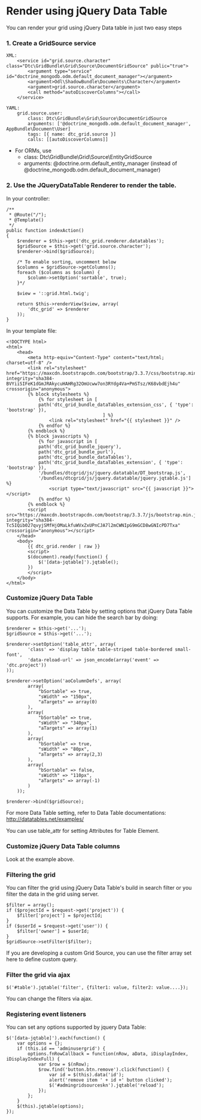 Render using jQuery Data Table
==============================

You can render your grid using jQuery Data table in just two easy steps

### 1. Create a GridSource service

    XML:
        <service id="grid.source.character" class="Dtc\GridBundle\Grid\Source\DocumentGridSource" public="true">
            <argument type="service" id="doctrine_mongodb.odm.default_document_manager"></argument>
            <argument>Odl\ShadowBundle\Documents\Character</argument>
            <argument>grid.source.character</argument>
            <call method="autoDiscoverColumns"></call>
        </service>
    
    YAML:
        grid.source.user:
            class: Dtc\GridBundle\Grid\Source\DocumentGridSource
            arguments: ['@doctrine_mongodb.odm.default_document_manager', AppBundle\Document\User]
            tags: [{ name: dtc_grid.source }]
            calls: [[autoDiscoverColumns]]

 * For ORMs, use
    * class: Dtc\GridBundle\Grid\Source\EntityGridSource
    * arguments: @doctrine.orm.default_entity_manager (instead of @doctrine_mongodb.odm.default_document_manager)

### 2. Use the JQueryDataTable Renderer to render the table.

In your controller:

    /**
     * @Route("/");
     * @Template()
     */
    public function indexAction()
    {
        $renderer = $this->get('dtc_grid.renderer.datatables');
        $gridSource = $this->get('grid.source.character');
        $renderer->bind($gridSource);

        /* To enable sorting, uncomment below
        $columns = $gridSource->getColumns();
        foreach ($columns as $column) {
            $column->setOption('sortable', true);
        }*/

        $view = '::grid.html.twig';

        return $this->renderView($view, array(
            'dtc_grid' => $renderer
        ));
    }


In your template file:

    <!DOCTYPE html>
    <html>
        <head>
            <meta http-equiv="Content-Type" content="text/html; charset=utf-8" />
			<link rel="stylesheet" href="https://maxcdn.bootstrapcdn.com/bootstrap/3.3.7/css/bootstrap.min.css" integrity="sha384-BVYiiSIFeK1dGmJRAkycuHAHRg32OmUcww7on3RYdg4Va+PmSTsz/K68vbdEjh4u" crossorigin="anonymous">
			{% block stylesheets %}
				{% for stylesheet in [
				path('dtc_grid_bundle_dataTables_extension_css', { 'type': 'bootstrap' }),
										] %}
					<link rel="stylesheet" href="{{ stylesheet }}" />
				{% endfor %}
			{% endblock %}
			{% block javascripts %}
				{% for javascript in [
				path('dtc_grid_bundle_jquery'),
				path('dtc_grid_bundle_purl'),
				path('dtc_grid_bundle_dataTables'),
				path('dtc_grid_bundle_dataTables_extension', { 'type': 'bootstrap' }),
				'/bundles/dtcgrid/js/jquery.datatable/DT_bootstrap.js',
				'/bundles/dtcgrid/js/jquery.datatable/jquery.jqtable.js'] %}
					<script type="text/javascript" src="{{ javascript }}"></script>
				{% endfor %}
			{% endblock %}
			<script src="https://maxcdn.bootstrapcdn.com/bootstrap/3.3.7/js/bootstrap.min.js" integrity="sha384-Tc5IQib027qvyjSMfHjOMaLkfuWVxZxUPnCJA7l2mCWNIpG9mGCD8wGNIcPD7Txa" crossorigin="anonymous"></script>
        </head>
        <body>
            {{ dtc_grid.render | raw }}
            <script>
            $(document).ready(function() {
                $('[data-jqtable]').jqtable();
            })
            </script>
        </body>
    </html>

### Customize jQuery Data Table

You can customize the Data Table by setting options that jQuery Data Table
supports. For example, you can hide the search bar by doing:

    $renderer = $this->get('...');
    $gridSource = $this->get('...');

    $renderer->setOption('table_attr', array(
            'class' => 'display table table-striped table-bordered small-font',
            'data-reload-url' => json_encode(array('event' => 'dtc.project'))
    ));

    $renderer->setOption('aoColumnDefs', array(
            array(
                "bSortable" => true,
                "sWidth" => "150px",
                "aTargets" => array(0)
            ),
            array(
                "bSortable" => true,
                "sWidth" => "340px",
                "aTargets" => array(1)
            ),
            array(
                "bSortable" => true,
                "sWidth" => "80px",
                "aTargets" => array(2,3)
            ),
            array(
                "bSortable" => false,
                "sWidth" => "110px",
                "aTargets" => array(-1)
            )
        ));

    $renderer->bind($gridSource);

For more Data Table setting, refer to Data Table documentations:
http://datatables.net/examples/

You can use table_attr for setting Attributes for Table Element.

### Customize jQuery Data Table columns

Look at the example above.

### Filtering the grid

You can filter the grid using jQuery Data Table's build in search filter or you
filter the data in the grid using server.

    $filter = array();
    if ($projectId = $request->get('project')) {
        $filter['project'] = $projectId;
    }
    if ($userId = $request->get('user')) {
        $filter['owner'] = $userId;
    }
    $gridSource->setFilter($filter);

If you are developing a custom Grid Source, you can use the filter array set here
to define custom query.

### Filter the grid via ajax

    $('#table').jqtable('filter', {filter1: value, filter2: value....});

You can change the filters via ajax.

### Registering event listeners

You can set any options supported by jquery Data Table:

    $('[data-jqtable]').each(function() {
        var options = {};
        if (this.id == 'adminusergrid') {
            options.fnRowCallback = function(nRow, aData, iDisplayIndex, iDisplayIndexFull) {
                var $row = $(nRow);
                $row.find('button.btn.remove').click(function() {
                    var id = $(this).data('id');
                    alert('remove item ' + id +' button clicked');
                    $('#admingridsourceskn').jqtable('reload');
                });
            };
        }
        $(this).jqtable(options);
    });

